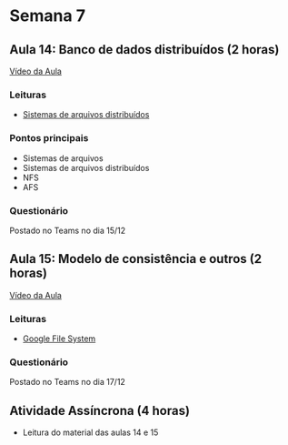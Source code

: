 # Semana 7

## Aula 14: Banco de dados distribuídos (2 horas)

[Vídeo da Aula]()

### Leituras

* [Sistemas de arquivos distribuídos](https://lasarojc.github.io/ds_notes/disfs/#leitura)

### Pontos principais

* Sistemas de arquivos
* Sistemas de arquivos distribuídos
* NFS
* AFS

### Questionário

Postado no Teams no dia 15/12

## Aula 15: Modelo de consistência e outros (2 horas)

[Vídeo da Aula]()

### Leituras

* [Google File System](https://lasarojc.github.io/ds_notes/disfs/#google-file-system)

### Questionário

Postado no Teams no dia 17/12

## Atividade Assíncrona (4 horas)

* Leitura do material das aulas 14 e 15

